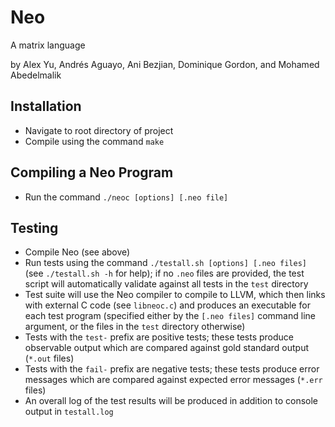 # Neo

A matrix language

by Alex Yu, Andrés Aguayo, Ani Bezjian, Dominique Gordon, and Mohamed Abedelmalik

## Installation

- Navigate to root directory of project
- Compile using the command `make`

## Compiling a Neo Program

- Run the command `./neoc [options] [.neo file]`

## Testing

- Compile Neo (see above)
- Run tests using the command `./testall.sh [options] [.neo files]` (see `./testall.sh -h` for help); if no `.neo` files are provided, the test script will automatically validate against all tests in the `test` directory
- Test suite will use the Neo compiler to compile to LLVM, which then links with external C code (see `libneoc.c`) and produces an executable for each test program (specified either by the `[.neo files]` command line argument, or the files in the `test` directory otherwise)
- Tests with the `test-` prefix are positive tests; these tests produce observable output which are compared against gold standard output (`*.out` files)
- Tests with the `fail-` prefix are negative tests; these tests produce error messages which are compared against expected error messages (`*.err` files)
- An overall log of the test results will be produced in addition to console output in `testall.log`
